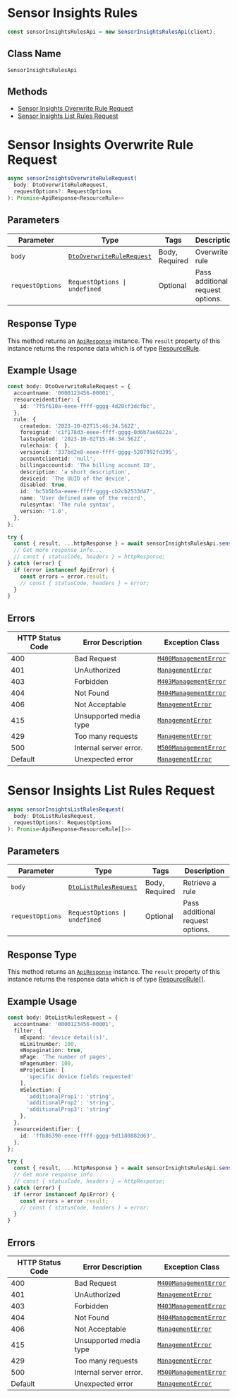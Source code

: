 # Sensor Insights Rules

```ts
const sensorInsightsRulesApi = new SensorInsightsRulesApi(client);
```

## Class Name

`SensorInsightsRulesApi`

## Methods

* [Sensor Insights Overwrite Rule Request](../../doc/controllers/sensor-insights-rules.md#sensor-insights-overwrite-rule-request)
* [Sensor Insights List Rules Request](../../doc/controllers/sensor-insights-rules.md#sensor-insights-list-rules-request)


# Sensor Insights Overwrite Rule Request

```ts
async sensorInsightsOverwriteRuleRequest(
  body: DtoOverwriteRuleRequest,
  requestOptions?: RequestOptions
): Promise<ApiResponse<ResourceRule>>
```

## Parameters

| Parameter | Type | Tags | Description |
|  --- | --- | --- | --- |
| `body` | [`DtoOverwriteRuleRequest`](../../doc/models/dto-overwrite-rule-request.md) | Body, Required | Overwrite a rule |
| `requestOptions` | `RequestOptions \| undefined` | Optional | Pass additional request options. |

## Response Type

This method returns an [`ApiResponse`](../../doc/api-response.md) instance. The `result` property of this instance returns the response data which is of type [ResourceRule](../../doc/models/resource-rule.md).

## Example Usage

```ts
const body: DtoOverwriteRuleRequest = {
  accountname: '0000123456-00001',
  resourceidentifier: {
    id: '7f5f610a-eeee-ffff-gggg-4d20cf3dcfbc',
  },
  rule: {
    createdon: '2023-10-02T15:46:34.562Z',
    foreignid: 'c1f178d3-eeee-ffff-gggg-0d6b7ae6022a',
    lastupdated: '2023-10-02T15:46:34.562Z',
    rulechain: {  },
    versionid: '337bd2e8-eeee-ffff-gggg-5207992fd395',
    accountclientid: 'null',
    billingaccountid: 'The billing account ID',
    description: 'a short description',
    deviceid: 'The UUID of the device',
    disabled: true,
    id: 'bc5b5b5a-eeee-ffff-gggg-cb2cb2533d47',
    name: 'User defined name of the record',
    rulesyntax: 'The rule syntax',
    version: '1.0',
  },
};

try {
  const { result, ...httpResponse } = await sensorInsightsRulesApi.sensorInsightsOverwriteRuleRequest(body);
  // Get more response info...
  // const { statusCode, headers } = httpResponse;
} catch (error) {
  if (error instanceof ApiError) {
    const errors = error.result;
    // const { statusCode, headers } = error;
  }
}
```

## Errors

| HTTP Status Code | Error Description | Exception Class |
|  --- | --- | --- |
| 400 | Bad Request | [`M400ManagementError`](../../doc/models/m400-management-error.md) |
| 401 | UnAuthorized | [`ManagementError`](../../doc/models/management-error.md) |
| 403 | Forbidden | [`M403ManagementError`](../../doc/models/m403-management-error.md) |
| 404 | Not Found | [`M404ManagementError`](../../doc/models/m404-management-error.md) |
| 406 | Not Acceptable | [`ManagementError`](../../doc/models/management-error.md) |
| 415 | Unsupported media type | [`ManagementError`](../../doc/models/management-error.md) |
| 429 | Too many requests | [`ManagementError`](../../doc/models/management-error.md) |
| 500 | Internal server error. | [`M500ManagementError`](../../doc/models/m500-management-error.md) |
| Default | Unexpected error | [`ManagementError`](../../doc/models/management-error.md) |


# Sensor Insights List Rules Request

```ts
async sensorInsightsListRulesRequest(
  body: DtoListRulesRequest,
  requestOptions?: RequestOptions
): Promise<ApiResponse<ResourceRule[]>>
```

## Parameters

| Parameter | Type | Tags | Description |
|  --- | --- | --- | --- |
| `body` | [`DtoListRulesRequest`](../../doc/models/dto-list-rules-request.md) | Body, Required | Retrieve a rule |
| `requestOptions` | `RequestOptions \| undefined` | Optional | Pass additional request options. |

## Response Type

This method returns an [`ApiResponse`](../../doc/api-response.md) instance. The `result` property of this instance returns the response data which is of type [ResourceRule[]](../../doc/models/resource-rule.md).

## Example Usage

```ts
const body: DtoListRulesRequest = {
  accountname: '0000123456-00001',
  filter: {
    mExpand: 'device detail(s)',
    mLimitnumber: 100,
    mNopagination: true,
    mPage: 'The number of pages',
    mPagenumber: 100,
    mProjection: [
      'specific device fields requested'
    ],
    mSelection: {
      'additionalProp1': 'string',
      'additionalProp2': 'string',
      'additionalProp3': 'string'
    },
  },
  resourceidentifier: {
    id: 'ffb86390-eeee-ffff-gggg-9d1180882d63',
  },
};

try {
  const { result, ...httpResponse } = await sensorInsightsRulesApi.sensorInsightsListRulesRequest(body);
  // Get more response info...
  // const { statusCode, headers } = httpResponse;
} catch (error) {
  if (error instanceof ApiError) {
    const errors = error.result;
    // const { statusCode, headers } = error;
  }
}
```

## Errors

| HTTP Status Code | Error Description | Exception Class |
|  --- | --- | --- |
| 400 | Bad Request | [`M400ManagementError`](../../doc/models/m400-management-error.md) |
| 401 | UnAuthorized | [`ManagementError`](../../doc/models/management-error.md) |
| 403 | Forbidden | [`M403ManagementError`](../../doc/models/m403-management-error.md) |
| 404 | Not Found | [`M404ManagementError`](../../doc/models/m404-management-error.md) |
| 406 | Not Acceptable | [`ManagementError`](../../doc/models/management-error.md) |
| 415 | Unsupported media type | [`ManagementError`](../../doc/models/management-error.md) |
| 429 | Too many requests | [`ManagementError`](../../doc/models/management-error.md) |
| 500 | Internal server error. | [`M500ManagementError`](../../doc/models/m500-management-error.md) |
| Default | Unexpected error | [`ManagementError`](../../doc/models/management-error.md) |

